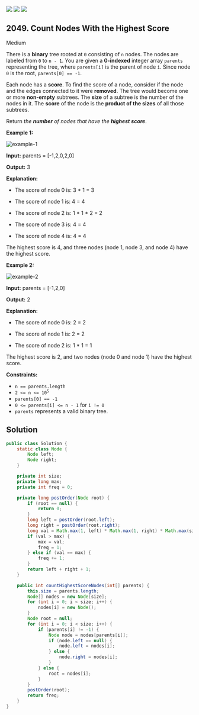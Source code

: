 [![](https://img.shields.io/github/stars/javadev/LeetCode-in-Java?label=Stars&style=flat-square)](https://github.com/javadev/LeetCode-in-Java)
[![](https://img.shields.io/github/forks/javadev/LeetCode-in-Java?label=Fork%20me%20on%20GitHub%20&style=flat-square)](https://github.com/javadev/LeetCode-in-Java/fork)
[![](https://img.shields.io/badge/-LeetCode%20in%20Kotlin-blue?style=flat-square)](https://github.com/javadev/LeetCode-in-Kotlin)

## 2049\. Count Nodes With the Highest Score

Medium

There is a **binary** tree rooted at `0` consisting of `n` nodes. The nodes are labeled from `0` to `n - 1`. You are given a **0-indexed** integer array `parents` representing the tree, where `parents[i]` is the parent of node `i`. Since node `0` is the root, `parents[0] == -1`.

Each node has a **score**. To find the score of a node, consider if the node and the edges connected to it were **removed**. The tree would become one or more **non-empty** subtrees. The **size** of a subtree is the number of the nodes in it. The **score** of the node is the **product of the sizes** of all those subtrees.

Return _the **number** of nodes that have the **highest score**_.

**Example 1:**

![example-1](https://assets.leetcode.com/uploads/2021/10/03/example-1.png)

**Input:** parents = [-1,2,0,2,0]

**Output:** 3

**Explanation:** 

- The score of node 0 is: 3 \* 1 = 3 

- The score of node 1 is: 4 = 4 

- The score of node 2 is: 1 \* 1 \* 2 = 2 

- The score of node 3 is: 4 = 4 

- The score of node 4 is: 4 = 4 
  
The highest score is 4, and three nodes (node 1, node 3, and node 4) have the highest score.

**Example 2:**

![example-2](https://assets.leetcode.com/uploads/2021/10/03/example-2.png)

**Input:** parents = [-1,2,0]

**Output:** 2

**Explanation:** 

- The score of node 0 is: 2 = 2 

- The score of node 1 is: 2 = 2 

- The score of node 2 is: 1 \* 1 = 1 
  
The highest score is 2, and two nodes (node 0 and node 1) have the highest score.

**Constraints:**

*   `n == parents.length`
*   <code>2 <= n <= 10<sup>5</sup></code>
*   `parents[0] == -1`
*   `0 <= parents[i] <= n - 1` for `i != 0`
*   `parents` represents a valid binary tree.

## Solution

```java
public class Solution {
    static class Node {
        Node left;
        Node right;
    }

    private int size;
    private long max;
    private int freq = 0;

    private long postOrder(Node root) {
        if (root == null) {
            return 0;
        }
        long left = postOrder(root.left);
        long right = postOrder(root.right);
        long val = Math.max(1, left) * Math.max(1, right) * Math.max(size - left - right - 1, 1);
        if (val > max) {
            max = val;
            freq = 1;
        } else if (val == max) {
            freq += 1;
        }
        return left + right + 1;
    }

    public int countHighestScoreNodes(int[] parents) {
        this.size = parents.length;
        Node[] nodes = new Node[size];
        for (int i = 0; i < size; i++) {
            nodes[i] = new Node();
        }
        Node root = null;
        for (int i = 0; i < size; i++) {
            if (parents[i] != -1) {
                Node node = nodes[parents[i]];
                if (node.left == null) {
                    node.left = nodes[i];
                } else {
                    node.right = nodes[i];
                }
            } else {
                root = nodes[i];
            }
        }
        postOrder(root);
        return freq;
    }
}
```